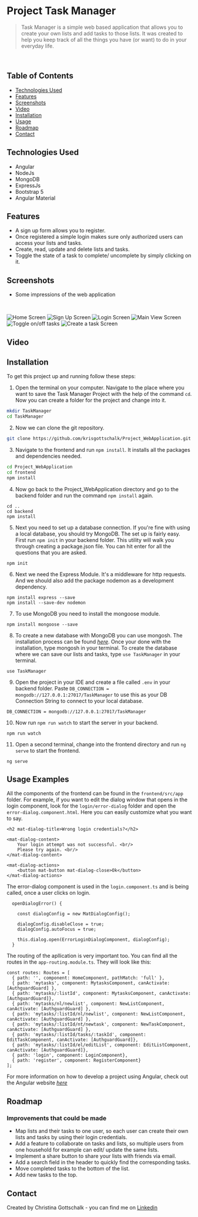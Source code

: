 # Project Task Manager

>Task Manager is a simple web based application that allows you to create your own lists and add tasks to those lists. It was created to help you keep track of all the things you have (or want) to do in your everyday life. 

<br>

## Table of Contents

* [Technologies Used](#technologies-used)
* [Features](#features)
* [Screenshots](#screenshots)
* [Video](#video)
* [Installation](#installation)
* [Usage](#usage)
* [Roadmap](#roadmap)
* [Contact](#contact)


## Technologies Used
- Angular
- NodeJs
- MongoDB
- ExpressJs
- Bootstrap 5
- Angular Material

## Features

- A sign up form allows you to register.
- Once registered a simple login makes sure only authorized users can access your lists and tasks.
- Create, read, update and delete lists and tasks. 
- Toggle the state of a task to complete/ uncomplete by simply clicking on it.


## Screenshots

- Some impressions of the web application 

<br>

![Home Screen](./img/Home_Screenshot%20.png)
![Sign Up Screen](./img/Signup%20Screenshot%20.png)
![Login Screen](./img/Login%20Screenshot%20.png)
![Main View Screen](./img/main-view-lists%20Screenshot%20.png)
![Toggle on/off tasks](./img/Toggle%20on%3Aoff%20task%20Screenshot%20.png)
![Create a task Screen](./img/Create%20a%20task%20Screenshot%20.png)

## Video

## Installation

To get this project up and running follow these steps:

1. Open the terminal on your computer. Navigate to the place where you want to save the Task Manager Project with the help of the command `cd`. Now you can create a folder for the project and change into it.
```bash
mkdir TaskManager
cd TaskManager
````

2. Now we can clone the git repository.
```bash
git clone https://github.com/krisgottschalk/Project_WebApplication.git
```

3. Navigate to the frontend and run `npm install`. It installs all the packages and dependencies needed.
```bash
cd Project_WebApplication
cd frontend
npm install
```

4. Now go back to the Project_WebApplication directory and go to the backend folder and run the command `npm install` again.
```
cd ..
cd backend
npm install
```

5. Next you need to set up a database connection. If you're fine with using a local database, you should try MongoDB. The set up is fairly easy. First run `npm init` in your backend folder. This utility will walk you through creating a package.json file.
You can hit enter for all the questions that you are asked.
```
npm init
```
 
6. Next we need the Express Module. It's a middleware for http requests. And we should also add the package nodemon as a development dependency.
```
npm install express --save
npm install --save-dev nodemon
```
7. To use MongoDB you need to install the mongoose module.
```
npm install mongoose --save
```
8. To create a new database with MongoDB you can use mongosh. The installation process can be found [_here_](https://www.mongodb.com/docs/mongodb-shell/install/#std-label-mdb-shell-install).
Once your done with the installation, type mongosh in your terminal. To create the database where we can save our lists and tasks, type `use TaskManager` in your terminal.
```
use TaskManager
```
9. Open the project in your IDE and create a file called `.env` in your backend folder. Paste `DB_CONNECTION = mongodb://127.0.0.1:27017/TaskManager` to use this as your DB Connection String to connect to your local database.
```
DB_CONNECTION = mongodb://127.0.0.1:27017/TaskManager
```
10. Now run `npm run watch` to start the server in your backend.
```
npm run watch
```
11. Open a second terminal, change into the frontend directory and run `ng serve` to start the frontend.
```
ng serve
```

## Usage Examples
All the components of the frontend can be found in the `frontend/src/app` folder. For example, if you want to edit the dialog window that opens in the login component, look for the `login/error-dialog` folder and open the `error-dialog.component.html`. Here you can easily customize what you want to say. 
```
<h2 mat-dialog-title>Wrong login credentials?</h2>

<mat-dialog-content>
    Your login attempt was not successful. <br/>
    Please try again. <br/>
</mat-dialog-content>

<mat-dialog-actions>
    <button mat-button mat-dialog-close>Ok</button>
</mat-dialog-actions>
```
The error-dialog component is used in the `login.component.ts` and is being called, once a user clicks on login. 

```
  openDialogError() {

    const dialogConfig = new MatDialogConfig();
  
    dialogConfig.disableClose = true;
    dialogConfig.autoFocus = true;
  
    this.dialog.open(ErrorLoginDialogComponent, dialogConfig);
  }
```

The routing of the apllication is very important too. You can find all the routes in the `app-routing.module.ts`. They will look like this: 
```
const routes: Routes = [
  { path: '', component: HomeComponent, pathMatch: 'full' },
  { path: 'mytasks', component: MytasksComponent, canActivate: [AuthguardGuard] },
  { path: 'mytasks/:listId', component: MytasksComponent, canActivate: [AuthguardGuard]},
  { path: 'mytasks/nl/newlist', component: NewListComponent, canActivate: [AuthguardGuard] },
  { path: 'mytasks/:listId/nl/newlist', component: NewListComponent, canActivate: [AuthguardGuard] },
  { path: 'mytasks/:listId/nt/newtask', component: NewTaskComponent, canActivate: [AuthguardGuard] },
  { path: 'mytasks/:listId/tasks/:taskId', component: EditTaskComponent, canActivate: [AuthguardGuard]},
  { path: 'mytasks/:listId/el/editList', component: EditListComponent, canActivate: [AuthguardGuard]},
  { path: 'login', component: LoginComponent},
  { path: 'register', component: RegisterComponent}
];
```
For more information on how to develop a project using Angular, check out the Angular website [_here_](https://angular.io/start)




## Roadmap
### Improvements that could be made 

- Map lists and their tasks to one user, so each user can create their own lists and tasks by using their login credentials.
- Add  a feature to collaborate on tasks and lists, so multiple users from one household for example can edit/ update the same lists. 
- Implement a share button to share your lists with friends via email. 
- Add a search field in the header to quickly find the corresponding tasks.
- Move completed tasks to the bottom of the list.
- Add new tasks to the top.


## Contact
Created by Christina Gottschalk - you can find me on [Linkedin](https://www.linkedin.com/in/christina-gottschalk/)
